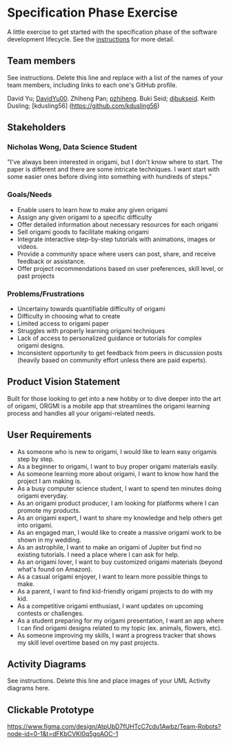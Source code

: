 # Specification Phase Exercise

A little exercise to get started with the specification phase of the software development lifecycle. See the [instructions](instructions.md) for more detail.

## Team members

See instructions. Delete this line and replace with a list of the names of your team members, including links to each one's GitHub profile.

David Yu; [DavidYu00](https://github.com/DavidYu00).
Zhiheng Pan; [pzhiheng](https://github.com/pzhiheng).
Buki Seid; [dibukseid](https://github.com/dibukseid).
Keith Dusling; [kdusling56] (https://github.com/kdusling56)

## Stakeholders
### Nicholas Wong, Data Science Student
"I've always been interested in origami, but I don't know where to start. The paper is different and there are some intricate techniques. I want start with some easier ones before diving into something with hundreds of steps." 

### Goals/Needs
* Enable users to learn how to make any given origami
* Assign any given origami to a specific difficulty
* Offer detailed information about necessary resources for each origami
* Sell origami goods to facilitate making origami
* Integrate interactive step-by-step tutorials with animations, images or videos. 
* Provide a community space where users can post, share, and receive feedback or assistance. 
* Offer project recommendations based on user preferences, skill level, or past projects 


### Problems/Frustrations
* Uncertainy towards quantifiable difficulty of origami
* Difficulty in choosing what to create
* Limited access to origami paper
* Struggles with properly learning origami techniques
* Lack of access to personalized guidance or tutorials for complex origami designs. 
* Inconsistent opportunity to get feedback from peers in discussion posts (heavily based on community effort unless there are paid experts).


## Product Vision Statement

Built for those looking to get into a new hobby or to dive deeper into the art of origami, ORGMI is a mobile app that streamlines the origami learning process and handles all your origami-related needs.

## User Requirements

* As someone who is new to origami, I would like to learn easy origamis step by step.
* As a beginner to origami, I want to buy proper origami materials easily.
* As someone learning more about origami, I want to know how hard the project I am making is.
* As a busy computer science student, I want to spend ten minutes doing origami everyday.
* As an origami product producer, I am looking for platforms where I can promote my products. 
* As an origami expert, I want to share my knowledge and help others get into origami.
* As an engaged man, I would like to create a massive origami work to be shown in my wedding. 
* As an astrophile, I want to make an origami of Jupiter but find no existing tutorials. I need a place where I can ask for help.
* As an origami lover, I want to buy customized origami materials (beyond what's found on Amazon).
* As a casual origami enjoyer, I want to learn more possible things to make.
* As a parent, I want to find kid-friendly origami projects to do with my kid. 
* As a competitive origami enthusiast, I want updates on upcoming contests or challenges.
* As a student preparing for my origami presentation, I want an app where I can find origami designs related to my topic (ex. animals, flowers, etc). 
* As someone improving my skills, I want a progress tracker that shows my skill level overtime based on my past projects. 

## Activity Diagrams

See instructions. Delete this line and place images of your UML Activity diagrams here.

## Clickable Prototype

https://www.figma.com/design/AtpUbD7fUHTcC7cdu1Awbz/Team-Robots?node-id=0-1&t=dFKbCVKI0q5goAOC-1
